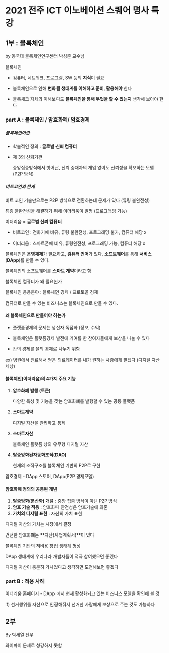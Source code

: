 # 2021 전주 ICT 이노베이션 스퀘어 명사 특강





## 1부 : 블록체인

by 동국대 블록체인연구센터 박성준 교수님



블록체인 

* 컴퓨터, 네트워크, 프로그램, SW 등의 **지식**이 필요

* 블록체인으로 인해 **변화될 생태계를 이해하고 준비, 활용해야** 한다
* 블록체크 자체의 이해보다도 **블록체인을 통해 무엇을 할 수 있는지** 생각해 보아야 한다



### part A : 블록체인 / 암호화폐/ 암호경제

##### 블록체인이란 

* 학술적인 정의 :  **글로벌 신뢰 컴퓨터** 

* 제 3의 신뢰기관

  중앙집중방식에서 벗어난, 신뢰 중재자의 개입 없이도 신뢰성을 확보하는 모델 (P2P 방식)



##### 비트코인의 한계

비트 코인 기술만으로는 P2P 방식으로 전환하는데 문제가 있다 (튜링 불완전성)

튜링 불완전성을 해결하기 위해 이더리움이 발명 (프로그래밍 가능)

이더리움 = **글로벌 신뢰 컴퓨터** 

* 비트코인 : 전화기에 비유, 튜링 불완전성, 프로그래밍 불가, 컴퓨터 해당 x

* 이더리움 : 스마트폰에 비유, 튜링완전성, 프로그래밍 가능, 컴퓨터 해당 o  



블록체인은 **운영체제**가 필요하고, **컴퓨터 언어**가 있다. **소프트웨어**를 통해 **서비스**(**DApp**)를 만들 수 있다. 

블록체인의 소프트웨어를 **스마트 계약**이라고 함 



블록체인 컴퓨터가 왜 필요한가

블록체인 응용분야 : 블록체인 경제 / 프로토콜 경제

컴퓨터로 만들 수 있는 비즈니스는 블록체인으로 만들 수 있다. 



#### 왜 블록체인으로 만들어야 하는가

* 플랫폼경제의 문제는 생산자 독점화 (정보, 수익)

* 블록체인은 플랫폼경제 발전에 기여를 한 참여자들에게 보상을 나눌 수 있다
* 갑의 경제를 을의 경제로 나누기 위함	

ex) 병원에서 진료해서 얻은 의료데이터를 내가 원하는 사람에게 팔겠다 (디지털 자산 세상)



#### 블록체인(이더리움)의 4가지 주요 기능

1. **암호화폐 발행 (토큰)**

   다양한 특성 및 기능을 갖는 암호화폐를 발행할 수 있는 공통 플랫폼

2. **스마트계약**

   디지털 자산을 관리하고 통제

3. **스마트자산**

   블록체인 플랫폼 상의 유무형 디지털 자산

4. **탈중앙화된자동화조직(DAO)**

   현재의 조직구조를 블록체인 기반의 P2P로 구현



암호경제 - DApp 스토어, DApp(P2P 경제모델)



#### 암호화폐 정의의 공통된 개념

1. **탈중앙화(분산화) 개념** : 중앙 집중 방식이 아닌 P2P 방식
2. **암호 기술 적용** : 암호화페 안전성은 암호기술에 의존
3. **가치의 디지털 표현** : 자산의 가치 표현



디지털 자산의 가치는 시장에서 결정

건전한 암호화폐는 **자산(사업계획서)**이 있다

블록체인 기반의 저비용 창업 생태계 형성

DApp 생태계에 우리나라 개발자들이 적극 참여했으면 좋겠다

디지털 자산이 충분히 가치있다고 생각하면 도전해보면 좋겠다 





### part B : 적용 사례

이더리움 홈페이지 - DApp 에서 현재 활성화되고 있는 비즈니스 모델을 확인해 볼 것

if) 선거행위를 자산으로 인정해줘서 선거한 사람에게 보상으로 주는 것도 가능하다







## 2부

By 박세열 전무



와이파이 문제로 청강하지 못함